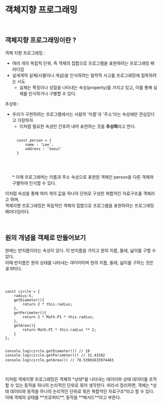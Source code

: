 # 객체지향 프로그래밍 

<br>

## 객체지향 프로그래밍이란 ?

객체 지향 프로그래밍 :
* 여러 개의 독립적 단위, 즉 객체의 집합으로 프로그램을 표현하려는 프로그래밍 패러다임 
* 실세계의 실체(사물이나 개념)을 인식하려는 철학적 사고를 프로그래밍에 접목하려는 시도 
    * 실체는 특징이나 성질을 나타내는 속성(property)를 가지고 있고, 이를 통해 실체를 인식하거나 구별할 수 있다. 

추상화 : 
* 우리가 구현하려는 프로그램에서는 사람의 '이름'과 '주소'라는 속성에만 관심있다고 가장하자
    * 이처럼 필요한 속성만 간추려 내어 표현하는 것을 **추상화**라고 한다. 
    <pre>
    <code>
    const person = {
        name : 'Lee',
        address : 'Seoul'
    }
    </code>
    </pre>
    <br>
    * 이때 프로그래머는 이름과 주소 속성으로 표현된 객체인 person을 다른 객체와 구별하여 인식할 수 있다. 

이처럼 속성을 통해 여러 개의 값을 하나의 단위로 구성한 복합적인 자료구조를 객체라고 하며,  
객체지향 프로그래밍은 독립적인 객체의 집합으로 프로그램을 표현하려는 프로그래밍 패러다임이다.  

<br>

## 원의 개념을 객체로 만들어보기 

원에는 반지름이라는 속성이 있다. 이 반지름을 가지고 원의 지름, 둘레, 넓이를 구할 수 있다.  
이때 반지름은 원의 상태를 나타내는 *데이터*이며 원의 지름, 둘레, 넓이를 구하는 것은 *동작*이다. 

<br>
<pre>
<code>
const circle = {
    radius:5,
    getDiameter(){
        return 2 * this.radius;
    },
    getPerimeter(){
        return 2 * Math.PI * this.radius;
    },
    getArea(){
        return Math.PI * this.radius ** 2;
    }
};

console.log(circle.getDiameter()) // 10
console.log(circle.getPerimeter()) // 31.41592
console.log(circle.getArea()) // 78.53981633974483
</code>
</pre>

<br>
이처럼 객체지향 프로그래밍은 객체의 *상태*를 나타내는 데이터와 
상태 데이터를 조작할 수 있는 동작을 하나의 논리적인 단위로 묶어 생각한다. 
따라서 정리하면,  
객체는 *상태 데이터와 동작을 하나의 논리적인 단위로 묶은 복합적인 자료구조*라고 할 수 있다.  
이때 객체의 상태를 **프로퍼티**, 동작을 **메서드**라고 부른다. 
